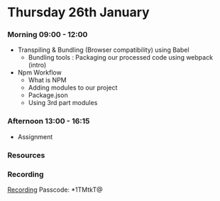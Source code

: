 # Thursday 26th January

### Morning 09:00 - 12:00
 
 - Transpiling & Bundling (Browser compatibility) using Babel 
    - Bundling tools : Packaging our processed code using webpack (intro)
 - Npm Workflow 
    - What is NPM 
    - Adding modules to our project
    - Package.json
    - Using 3rd part modules 

### Afternoon 13:00 - 16:15
 
 - Assignment


### Resources



### Recording
[Recording](https://us02web.zoom.us/rec/share/uppDbuSsSDMIX1CbYci-1S6qsqn_6bCVkUXQf6ILxV14aNbN_G-okjf5Rx1jrr9G.Djqvarkr5l3xZ9_m)
Passcode: *1TMtkT@
